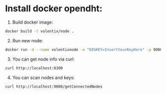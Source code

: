# Install docker opendht:

1. Build docker image:
```bash
docker build -t volentix/node .
```

2. Run new node:
```bash
docker run -d --name volentixnode -e "EOSKEY=InsertYourKeyHere" -p 9080:9080 -p 8100:8100 -p 4222:4222/udp volentix/node
```

3. You can get node info via curl:
```bash
curl http://localhost:8100
```

4. You can scan nodes and keys:
```bash
curl http://localhost:9080/getConnectedNodes
```
